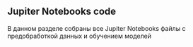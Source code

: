 ## Jupiter Notebooks code

В данном разделе собраны все Jupiter Notebooks файлы с предобработкой данных и обучением моделей